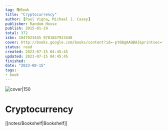 ```yaml
---
tag: 📚Book
title: "Cryptocurrency"
author: [Paul Vigna, Michael J. Casey]
publisher: Random House
publish: 2015-01-29
total: 372
isbn: 1847923445 9781847923448
cover: http://books.google.com/books/content?id=-pt0BgAAQBAJ&printsec=frontcover&img=1&zoom=1&source=gbs_api
status: read
created: 2023-07-15 04:45:45
updated: 2023-07-15 04:45:45
finished: 
date: "2023-08-15"
tags:
- book
---
```


![cover|150](http://books.google.com/books/content?id=-pt0BgAAQBAJ&printsec=frontcover&img=1&zoom=1&source=gbs_api)

# Cryptocurrency
[[notes/Bookshelf|Bookshelf]]